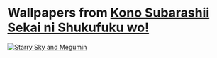 # Wallpapers from [Kono Subarashii Sekai ni Shukufuku wo!]

[![Starry Sky and Megumin](wallpapers/starry-sky-and-megumin.jpg)](https://pixiv.net/en/artworks/77297453)

[Kono Subarashii Sekai ni Shukufuku wo!]: https://konosuba.fandom.com
